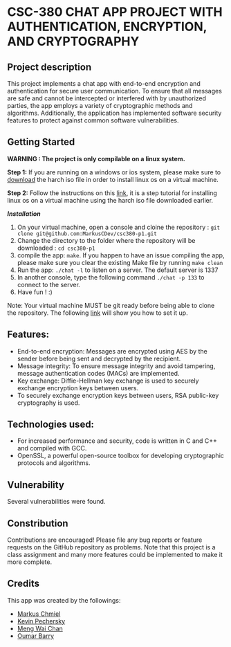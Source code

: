 # CSC-380 CHAT APP PROJECT WITH AUTHENTICATION, ENCRYPTION, AND CRYPTOGRAPHY

## Project description

This project implements a chat app with end-to-end encryption and authentication for secure user communication. To ensure that all messages are safe and cannot be intercepted or interfered with by unauthorized parties, the app employs a variety of cryptographic methods and algorithms. Additionally, the application has implemented software security features to protect against common software vulnerabilities.

## Getting Started

**WARNING : The project is only compilable on a linux system.**

**Step 1:** If you are running on a windows or ios system, please make sure to [download](https://geo.mirror.pkgbuild.com/iso/2023.03.01/archlinux-2023.03.01-x86_64.iso) the harch iso file in order to install linux os on a virtual machine.

**Step 2:** Follow the instructions on this [link](https://itsfoss.com/install-arch-linux-virtualbox/), it is a step tutorial for installing linux os on a virtual machine using the harch iso file downloaded earlier.

**_Installation_**

1. On your virtual machine, open a console and cloine the repository : `git clone git@github.com:MarkusCDev/csc380-p1.git`
2. Change the directory to the folder where the repository will be downloaded : `cd csc380-p1`
3. compile the app: `make`. If you happen to have an issue compiling the app, please make sure you clear the existing Make file by running `make clean`
4. Run the app: `./chat -l` to listen on a server. The default server is 1337
5. In another console, type the following command `./chat -p 133` to connect to the server.
6. Have fun ! :)

Note: Your virtual machine MUST be git ready before being able to clone the repository. The following [link](https://docs.github.com/en/authentication/connecting-to-github-with-ssh/checking-for-existing-ssh-keys) will show you how to set it up.

## Features:

- End-to-end encryption: Messages are encrypted using AES by the sender before being sent and decrypted by the recipient.
- Message integrity: To ensure message integrity and avoid tampering, message authentication codes (MACs) are implemented.
- Key exchange: Diffie-Hellman key exchange is used to securely exchange encryption keys between users.
- To securely exchange encryption keys between users, RSA public-key cryptography is used.

## Technologies used:

- For increased performance and security, code is written in C and C++ and compiled with GCC.
- OpenSSL, a powerful open-source toolbox for developing cryptographic protocols and algorithms.

## Vulnerability

Several vulnerabilities were found.

## Constribution

Contributions are encouraged! Please file any bug reports or feature requests on the GitHub repository as problems.
Note that this project is a class assignment and many more features could be implemented to make it more complete.

## Credits

This app was created by the followings:

- [Markus Chmiel](https://github.com/MarkusCDev)
- [Kevin Pechersky](https://github.com/BigboiKesha)
- [Meng Wai Chan](https://github.com/mengwaichan)
- [Oumar Barry](https://github.com/OumB2021)
